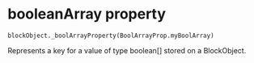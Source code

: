 
# booleanArray property

```sig
blockObject._boolArrayProperty(BoolArrayProp.myBoolArray)
```

Represents a key for a value of type boolean[] stored on a BlockObject.

